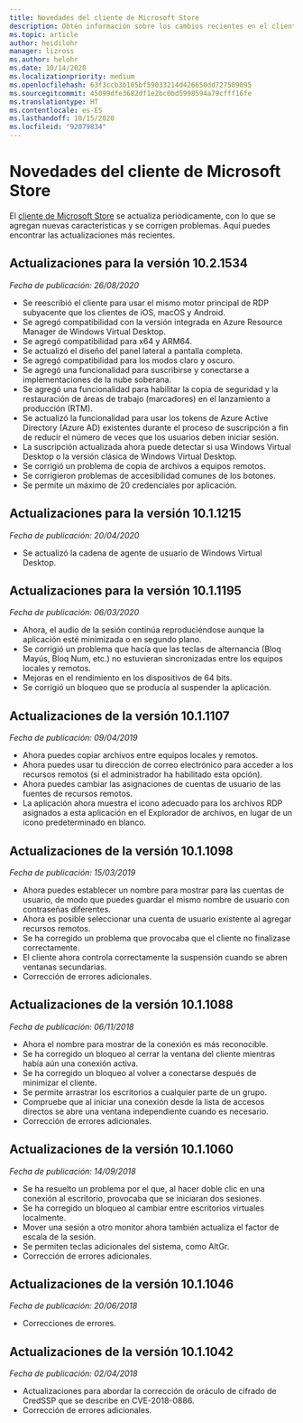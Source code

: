 ```yaml
---
title: Novedades del cliente de Microsoft Store
description: Obtén información sobre los cambios recientes en el cliente de Escritorio remoto para Microsoft Store
ms.topic: article
author: heidilohr
manager: lizross
ms.author: helohr
ms.date: 10/14/2020
ms.localizationpriority: medium
ms.openlocfilehash: 63f3ccb3b105bf59033214d426650dd727509095
ms.sourcegitcommit: 45099dfe3682df1e2bc0bd5998594a79cfff16fe
ms.translationtype: HT
ms.contentlocale: es-ES
ms.lasthandoff: 10/15/2020
ms.locfileid: "92079834"
---
```

# <a name="whats-new-in-the-microsoft-store-client"></a>Novedades del cliente de Microsoft Store

El [cliente de Microsoft Store](windows.md) se actualiza periódicamente, con lo que se agregan nuevas características y se corrigen problemas. Aquí puedes encontrar las actualizaciones más recientes.

## <a name="updates-for-version-1021534"></a>Actualizaciones para la versión 10.2.1534

*Fecha de publicación: 26/08/2020*

- Se reescribió el cliente para usar el mismo motor principal de RDP subyacente que los clientes de iOS, macOS y Android.
- Se agregó compatibilidad con la versión integrada en Azure Resource Manager de Windows Virtual Desktop.
- Se agregó compatibilidad para x64 y ARM64.
- Se actualizó el diseño del panel lateral a pantalla completa.
- Se agregó compatibilidad para los modos claro y oscuro.
- Se agregó una funcionalidad para suscribirse y conectarse a implementaciones de la nube soberana.
- Se agregó una funcionalidad para habilitar la copia de seguridad y la restauración de áreas de trabajo (marcadores) en el lanzamiento a producción (RTM).
- Se actualizó la funcionalidad para usar los tokens de Azure Active Directory (Azure AD) existentes durante el proceso de suscripción a fin de reducir el número de veces que los usuarios deben iniciar sesión.
- La suscripción actualizada ahora puede detectar si usa Windows Virtual Desktop o la versión clásica de Windows Virtual Desktop.
- Se corrigió un problema de copia de archivos a equipos remotos.
- Se corrigieron problemas de accesibilidad comunes de los botones.
- Se permite un máximo de 20 credenciales por aplicación.

## <a name="updates-for-version-1011215"></a>Actualizaciones para la versión 10.1.1215

*Fecha de publicación: 20/04/2020*

- Se actualizó la cadena de agente de usuario de Windows Virtual Desktop.

## <a name="updates-for-version-1011195"></a>Actualizaciones para la versión 10.1.1195

*Fecha de publicación: 06/03/2020*

- Ahora, el audio de la sesión continúa reproduciéndose aunque la aplicación esté minimizada o en segundo plano.
- Se corrigió un problema que hacía que las teclas de alternancia (Bloq Mayús, Bloq Num, etc.) no estuvieran sincronizadas entre los equipos locales y remotos.
- Mejoras en el rendimiento en los dispositivos de 64 bits.
- Se corrigió un bloqueo que se producía al suspender la aplicación.

## <a name="updates-for-version-1011107"></a>Actualizaciones de la versión 10.1.1107

*Fecha de publicación: 09/04/2019*

- Ahora puedes copiar archivos entre equipos locales y remotos.
- Ahora puedes usar tu dirección de correo electrónico para acceder a los recursos remotos (si el administrador ha habilitado esta opción).
- Ahora puedes cambiar las asignaciones de cuentas de usuario de las fuentes de recursos remotos.
- La aplicación ahora muestra el icono adecuado para los archivos RDP asignados a esta aplicación en el Explorador de archivos, en lugar de un icono predeterminado en blanco.

## <a name="updates-for-version-1011098"></a>Actualizaciones de la versión 10.1.1098

*Fecha de publicación: 15/03/2019*

- Ahora puedes establecer un nombre para mostrar para las cuentas de usuario, de modo que puedes guardar el mismo nombre de usuario con contraseñas diferentes.
- Ahora es posible seleccionar una cuenta de usuario existente al agregar recursos remotos.
- Se ha corregido un problema que provocaba que el cliente no finalizase correctamente.
- El cliente ahora controla correctamente la suspensión cuando se abren ventanas secundarias.
- Corrección de errores adicionales.

## <a name="updates-for-version-1011088"></a>Actualizaciones de la versión 10.1.1088

*Fecha de publicación: 06/11/2018*

- Ahora el nombre para mostrar de la conexión es más reconocible.
- Se ha corregido un bloqueo al cerrar la ventana del cliente mientras había aún una conexión activa.
- Se ha corregido un bloqueo al volver a conectarse después de minimizar el cliente.
- Se permite arrastrar los escritorios a cualquier parte de un grupo.
- Compruebe que al iniciar una conexión desde la lista de accesos directos se abre una ventana independiente cuando es necesario.
- Corrección de errores adicionales.

## <a name="updates-for-version-1011060"></a>Actualizaciones de la versión 10.1.1060

*Fecha de publicación: 14/09/2018*

- Se ha resuelto un problema por el que, al hacer doble clic en una conexión al escritorio, provocaba que se iniciaran dos sesiones.
- Se ha corregido un bloqueo al cambiar entre escritorios virtuales localmente.
- Mover una sesión a otro monitor ahora también actualiza el factor de escala de la sesión.
- Se permiten teclas adicionales del sistema, como AltGr.
- Corrección de errores adicionales.

## <a name="updates-for-version-1011046"></a>Actualizaciones de la versión 10.1.1046

*Fecha de publicación: 20/06/2018*

- Correcciones de errores.

## <a name="updates-for-version-1011042"></a>Actualizaciones de la versión 10.1.1042

*Fecha de publicación: 02/04/2018*

- Actualizaciones para abordar la corrección de oráculo de cifrado de CredSSP que se describe en CVE-2018-0886.
- Corrección de errores adicionales.
